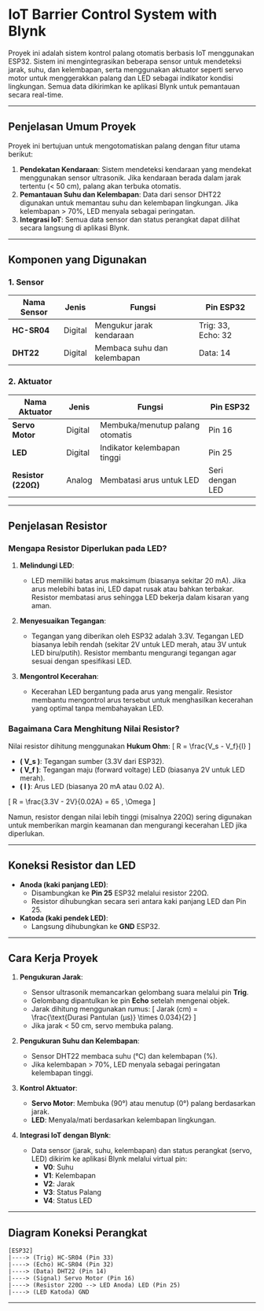 

# IoT Barrier Control System with Blynk

Proyek ini adalah sistem kontrol palang otomatis berbasis IoT menggunakan ESP32. Sistem ini mengintegrasikan beberapa sensor untuk mendeteksi jarak, suhu, dan kelembapan, serta menggunakan aktuator seperti servo motor untuk menggerakkan palang dan LED sebagai indikator kondisi lingkungan. Semua data dikirimkan ke aplikasi Blynk untuk pemantauan secara real-time.

---

## **Penjelasan Umum Proyek**

Proyek ini bertujuan untuk mengotomatiskan palang dengan fitur utama berikut:
1. **Pendekatan Kendaraan**: Sistem mendeteksi kendaraan yang mendekat menggunakan sensor ultrasonik. Jika kendaraan berada dalam jarak tertentu (< 50 cm), palang akan terbuka otomatis.
2. **Pemantauan Suhu dan Kelembapan**: Data dari sensor DHT22 digunakan untuk memantau suhu dan kelembapan lingkungan. Jika kelembapan > 70%, LED menyala sebagai peringatan.
3. **Integrasi IoT**: Semua data sensor dan status perangkat dapat dilihat secara langsung di aplikasi Blynk.

---

## **Komponen yang Digunakan**

### **1. Sensor**
| Nama Sensor          | Jenis         | Fungsi                                   | Pin ESP32       |
|----------------------|---------------|------------------------------------------|-----------------|
| **HC-SR04**          | Digital       | Mengukur jarak kendaraan                | Trig: 33, Echo: 32 |
| **DHT22**            | Digital       | Membaca suhu dan kelembapan             | Data: 14        |

### **2. Aktuator**
| Nama Aktuator       | Jenis         | Fungsi                           | Pin ESP32       |
|---------------------|---------------|-----------------------------------|-----------------|
| **Servo Motor**     | Digital       | Membuka/menutup palang otomatis  | Pin 16          |
| **LED**             | Digital       | Indikator kelembapan tinggi      | Pin 25          |
| **Resistor (220Ω)** | Analog        | Membatasi arus untuk LED         | Seri dengan LED |

---

## **Penjelasan Resistor**

### **Mengapa Resistor Diperlukan pada LED?**
1. **Melindungi LED**:
   - LED memiliki batas arus maksimum (biasanya sekitar 20 mA). Jika arus melebihi batas ini, LED dapat rusak atau bahkan terbakar. Resistor membatasi arus sehingga LED bekerja dalam kisaran yang aman.

2. **Menyesuaikan Tegangan**:
   - Tegangan yang diberikan oleh ESP32 adalah 3.3V. Tegangan LED biasanya lebih rendah (sekitar 2V untuk LED merah, atau 3V untuk LED biru/putih). Resistor membantu mengurangi tegangan agar sesuai dengan spesifikasi LED.

3. **Mengontrol Kecerahan**:
   - Kecerahan LED bergantung pada arus yang mengalir. Resistor membantu mengontrol arus tersebut untuk menghasilkan kecerahan yang optimal tanpa membahayakan LED.

### **Bagaimana Cara Menghitung Nilai Resistor?**
Nilai resistor dihitung menggunakan **Hukum Ohm**:
\[
R = \frac{V_s - V_f}{I}
\]
- **\( V_s \)**: Tegangan sumber (3.3V dari ESP32).
- **\( V_f \)**: Tegangan maju (forward voltage) LED (biasanya 2V untuk LED merah).
- **\( I \)**: Arus LED (biasanya 20 mA atau 0.02 A).

\[
R = \frac{3.3V - 2V}{0.02A} = 65 \, \Omega
\]

Namun, resistor dengan nilai lebih tinggi (misalnya 220Ω) sering digunakan untuk memberikan margin keamanan dan mengurangi kecerahan LED jika diperlukan.

---

## **Koneksi Resistor dan LED**
- **Anoda (kaki panjang LED)**:
  - Disambungkan ke **Pin 25** ESP32 melalui resistor 220Ω.
  - Resistor dihubungkan secara seri antara kaki panjang LED dan Pin 25.
- **Katoda (kaki pendek LED)**:
  - Langsung dihubungkan ke **GND** ESP32.

---

## **Cara Kerja Proyek**

1. **Pengukuran Jarak**:
   - Sensor ultrasonik memancarkan gelombang suara melalui pin **Trig**.
   - Gelombang dipantulkan ke pin **Echo** setelah mengenai objek.
   - Jarak dihitung menggunakan rumus:
     \[
     Jarak (cm) = \frac{\text{Durasi Pantulan (µs)} \times 0.034}{2}
     \]
   - Jika jarak < 50 cm, servo membuka palang.

2. **Pengukuran Suhu dan Kelembapan**:
   - Sensor DHT22 membaca suhu (°C) dan kelembapan (%).
   - Jika kelembapan > 70%, LED menyala sebagai peringatan kelembapan tinggi.

3. **Kontrol Aktuator**:
   - **Servo Motor**: Membuka (90°) atau menutup (0°) palang berdasarkan jarak.
   - **LED**: Menyala/mati berdasarkan kelembapan lingkungan.

4. **Integrasi IoT dengan Blynk**:
   - Data sensor (jarak, suhu, kelembapan) dan status perangkat (servo, LED) dikirim ke aplikasi Blynk melalui virtual pin:
     - **V0**: Suhu
     - **V1**: Kelembapan
     - **V2**: Jarak
     - **V3**: Status Palang
     - **V4**: Status LED

---

## **Diagram Koneksi Perangkat**

```
[ESP32]
|----> (Trig) HC-SR04 (Pin 33)
|----> (Echo) HC-SR04 (Pin 32)
|----> (Data) DHT22 (Pin 14)
|----> (Signal) Servo Motor (Pin 16)
|----> (Resistor 220Ω --> LED Anoda) LED (Pin 25)
|----> (LED Katoda) GND
```

---

